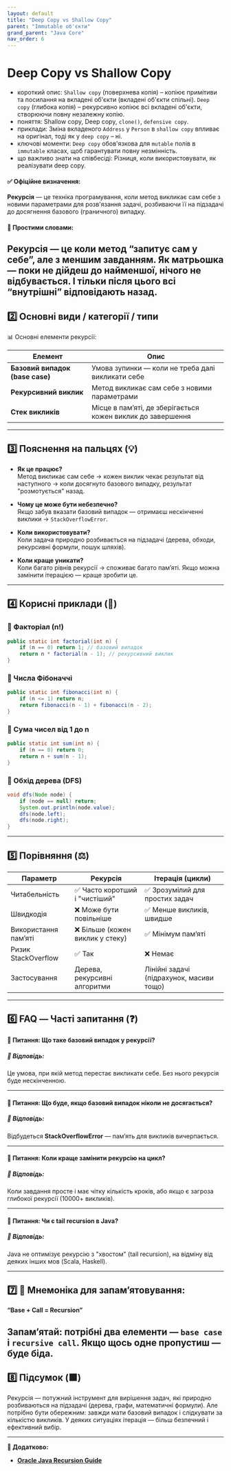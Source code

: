 ```yaml
---
layout: default
title: "Deep Copy vs Shallow Copy"
parent: "Immutable об'єкти"
grand_parent: "Java Core"
nav_order: 6
---
```


# Deep Copy vs Shallow Copy

*   короткий опис: `Shallow copy` (поверхнева копія) – копіює примітиви та посилання на вкладені об'єкти (вкладені об'єкти спільні). `Deep copy` (глибока копія) – рекурсивно копіює всі вкладені об'єкти, створюючи повну незалежну копію.
*   поняття: Shallow copy, Deep copy, `clone()`, `defensive copy`.
*   приклади: Зміна вкладеного `Address` у `Person` в `shallow copy` впливає на оригінал, тоді як у `deep copy` – ні.
*   ключові моменти: `Deep copy` обов'язкова для `mutable` полів в `immutable` класах, щоб гарантувати повну незмінність.
*   що важливо знати на співбесіді: Різниця, коли використовувати, як реалізувати deep copy.
#### **✅ Офіційне визначення:**

**Рекурсія** — це техніка програмування, коли метод викликає сам себе з новими параметрами для розв'язання задачі, розбиваючи її на підзадачі до досягнення базового (граничного) випадку.

#### **🧠 Простими словами:**

Рекурсія — це коли метод “запитує сам у себе”, але з меншим завданням. Як матрьошка — поки не дійдеш до найменшої, нічого не відбувається. І тільки після цього всі “внутрішні” відповідають назад.
---

## **2️⃣ Основні види / категорії / типи**

📊 Основні елементи рекурсії:

| Елемент | Опис |
| ----- | ----- |
| **Базовий випадок (base case)** | Умова зупинки — коли не треба далі викликати себе |
| **Рекурсивний виклик** | Метод викликає сам себе з новими параметрами |
| **Стек викликів** | Місце в пам’яті, де зберігається кожен виклик до завершення |

---

## **3️⃣ Пояснення на пальцях (💡)**

* **Як це працює?**  
  Метод викликає сам себе → кожен виклик чекає результат від наступного → коли досягнуто базового випадку, результат "розмотується" назад.

* **Чому це може бути небезпечно?**  
  Якщо забув вказати базовий випадок — отримаєш нескінченні виклики → `StackOverflowError`.

* **Коли використовувати?**  
  Коли задача природно розбивається на підзадачі (дерева, обходи, рекурсивні формули, пошук шляхів).

* **Коли краще уникати?**  
  Коли багато рівнів рекурсії → споживає багато пам’яті. Якщо можна замінити ітерацією — краще зробити це.

---

## **4️⃣ Корисні приклади (🧪)**

### **🔻 Факторіал (n\!)**

```java
public static int factorial(int n) {
    if (n == 0) return 1; // базовий випадок
    return n * factorial(n - 1); // рекурсивний виклик
}
```
### **🔻 Числа Фібоначчі**

```java
public static int fibonacci(int n) {
    if (n <= 1) return n;
    return fibonacci(n - 1) + fibonacci(n - 2);
}
```
### **🔻 Сума чисел від 1 до n**

```java
public static int sum(int n) {
    if (n == 0) return 0;
    return n + sum(n - 1);
}
```
### **🔻 Обхід дерева (DFS)**

```java
void dfs(Node node) {
    if (node == null) return;
    System.out.println(node.value);
    dfs(node.left);
    dfs(node.right);
}
```
---

## **5️⃣ Порівняння (⚖️)**

| Параметр | Рекурсія | Ітерація (цикли) |
| ----- | ----- | ----- |
| Читабельність | ✅ Часто коротший і "чистіший" | ✅ Зрозумілий для простих задач |
| Швидкодія | ❌ Може бути повільніше | ✅ Менше викликів, швидше |
| Використання пам’яті | ❌ Більше (кожен виклик у стеку) | ✅ Мінімум пам’яті |
| Ризик StackOverflow | ✅ Так | ❌ Немає |
| Застосування | Дерева, рекурсивні алгоритми | Лінійні задачі (підрахунок, масиви тощо) |

---

## **6️⃣ FAQ — Часті запитання (❓)**

#### **🔹 Питання: Що таке базовий випадок у рекурсії?**

##### **💬 Відповідь:**

Це умова, при якій метод перестає викликати себе. Без нього рекурсія буде нескінченною.

---

#### **🔹 Питання: Що буде, якщо базовий випадок ніколи не досягається?**

##### **💬 Відповідь:**

Відбудеться **StackOverflowError** — пам’ять для викликів вичерпається.

---

#### **🔹 Питання: Коли краще замінити рекурсію на цикл?**

##### **💬 Відповідь:**

Коли завдання просте і має чітку кількість кроків, або якщо є загроза глибокої рекурсії (10000+ викликів).

---

#### **🔹 Питання: Чи є tail recursion в Java?**

##### **💬 Відповідь:**

Java не оптимізує рекурсію з "хвостом" (tail recursion), на відміну від деяких інших мов (Scala, Haskell).

---

## **7️⃣ 🧠 Мнемоніка для запам’ятовування:**

**“Base \+ Call \= Recursion”**

Запамʼятай: потрібні два елементи — `base case` і `recursive call`. Якщо щось одне пропустиш — буде біда.
---

## **8️⃣ Підсумок (🟩)**

Рекурсія — потужний інструмент для вирішення задач, які природно розбиваються на підзадачі (дерева, графи, математичні формули). Але потрібно бути обережним: завжди мати базовий випадок і слідкувати за кількістю викликів. У деяких ситуаціях ітерація — більш безпечний і ефективний вибір.

---

**🔗 Додатково:**

* [**Oracle Java Recursion Guide**](https://docs.oracle.com/javase/tutorial/java/nutsandbolts/while.html#recursion)